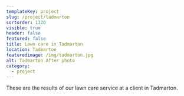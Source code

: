 ```yaml
---
templateKey: project
slug: /project/tadmarton
sortorder: 1320
visible: true
header: false
featured: false
title: Lawn care in Tadmarton
location: Tadmarton
featuredimage: /img/tadmarton.jpg
alt: Tadmarton After photo
category:
  - project
---
```


These are the results of our lawn care service at a client in Tadmarton.
